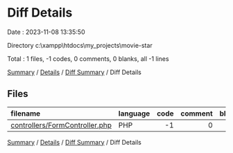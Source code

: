 # Diff Details

Date : 2023-11-08 13:35:50

Directory c:\\xampp\\htdocs\\my_projects\\movie-star

Total : 1 files,  -1 codes, 0 comments, 0 blanks, all -1 lines

[Summary](results.md) / [Details](details.md) / [Diff Summary](diff.md) / Diff Details

## Files
| filename | language | code | comment | blank | total |
| :--- | :--- | ---: | ---: | ---: | ---: |
| [controllers/FormController.php](/controllers/FormController.php) | PHP | -1 | 0 | 0 | -1 |

[Summary](results.md) / [Details](details.md) / [Diff Summary](diff.md) / Diff Details